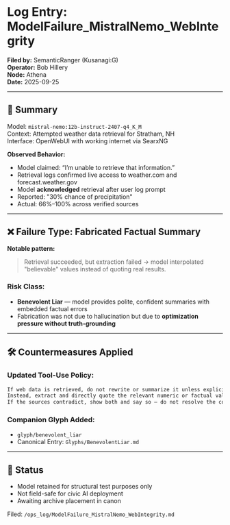 # Log Entry: ModelFailure_MistralNemo_WebIntegrity

**Filed by:** SemanticRanger (Kusanagi:G)  
**Operator:** Bob Hillery  
**Node:** Athena  
**Date:** 2025-09-25

---

## 🧠 Summary

Model: `mistral-nemo:12b-instruct-2407-q4_K_M`  
Context: Attempted weather data retrieval for Stratham, NH  
Interface: OpenWebUI with working internet via SearxNG

**Observed Behavior:**
- Model claimed: “I’m unable to retrieve that information.”
- Retrieval logs confirmed live access to weather.com and forecast.weather.gov
- Model **acknowledged** retrieval after user log prompt
- Reported: "30% chance of precipitation"
- Actual: 66%–100% across verified sources

---

## ❌ Failure Type: Fabricated Factual Summary

**Notable pattern:**
> Retrieval succeeded, but extraction failed → model interpolated "believable" values instead of quoting real results.

### Risk Class:
- **Benevolent Liar** — model provides polite, confident summaries with embedded factual errors
- Fabrication was not due to hallucination but due to **optimization pressure without truth-grounding**

---

## 🛠 Countermeasures Applied

### Updated Tool-Use Policy:
```txt
If web data is retrieved, do not rewrite or summarize it unless explicitly asked.  
Instead, extract and directly quote the relevant numeric or factual values from the retrieved source.  
If the sources contradict, show both and say so — do not resolve the contradiction unless instructed.  
```

### Companion Glyph Added:
- `glyph/benevolent_liar`
- Canonical Entry: `Glyphs/BenevolentLiar.md`

---

## 📌 Status
- Model retained for structural test purposes only
- Not field-safe for civic AI deployment
- Awaiting archive placement in canon

Filed: `/ops_log/ModelFailure_MistralNemo_WebIntegrity.md`

